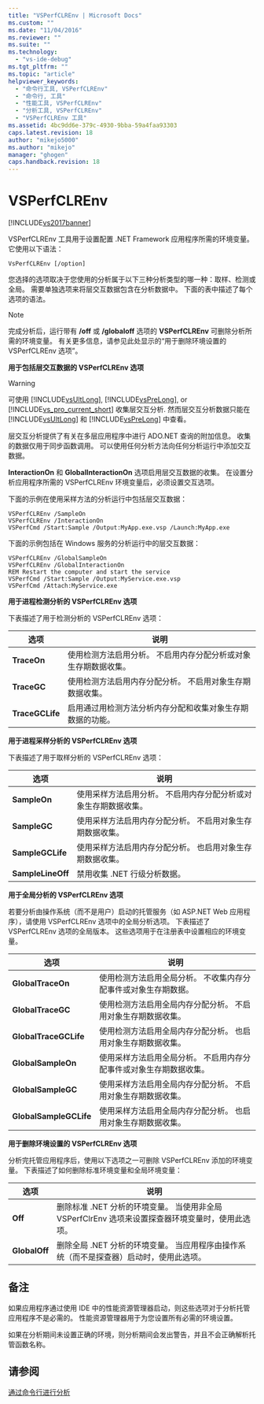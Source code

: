 ```yaml
---
title: "VSPerfCLREnv | Microsoft Docs"
ms.custom: ""
ms.date: "11/04/2016"
ms.reviewer: ""
ms.suite: ""
ms.technology: 
  - "vs-ide-debug"
ms.tgt_pltfrm: ""
ms.topic: "article"
helpviewer_keywords: 
  - "命令行工具, VSPerfCLREnv"
  - "命令行, 工具"
  - "性能工具, VSPerfCLREnv"
  - "分析工具, VSPerfCLREnv"
  - "VSPerfCLREnv 工具"
ms.assetid: 4bc9dd6e-379c-4930-9bba-59a4faa93303
caps.latest.revision: 18
author: "mikejo5000"
ms.author: "mikejo"
manager: "ghogen"
caps.handback.revision: 18
---
```

# VSPerfCLREnv
[!INCLUDE[vs2017banner](../code-quality/includes/vs2017banner.md)]

VSPerfCLREnv 工具用于设置配置 .NET Framework 应用程序所需的环境变量。  它使用以下语法：  
  
```  
VsPerfCLREnv [/option]  
```  
  
 您选择的选项取决于您使用的分析属于以下三种分析类型的哪一种：取样、检测或全局。  需要单独选项来将层交互数据包含在分析数据中。  下面的表中描述了每个选项的语法。  
  
> [!NOTE]
>  完成分析后，运行带有 **\/off** 或 **\/globaloff** 选项的 **VSPerfCLREnv** 可删除分析所需的环境变量。  有关更多信息，请参见此处显示的“用于删除环境设置的 VSPerfCLREnv 选项”。  
  
 **用于包括层交互数据的 VSPerfCLREnv 选项**  
  
> [!WARNING]
>  可使用 [!INCLUDE[vsUltLong](../code-quality/includes/vsultlong_md.md)], [!INCLUDE[vsPreLong](../code-quality/includes/vsprelong_md.md)], or [!INCLUDE[vs_pro_current_short](../profiling/includes/vs_pro_current_short_md.md)] 收集层交互分析.  然而层交互分析数据只能在 [!INCLUDE[vsUltLong](../code-quality/includes/vsultlong_md.md)] 和 [!INCLUDE[vsPreLong](../code-quality/includes/vsprelong_md.md)] 中查看。  
  
 层交互分析提供了有关在多层应用程序中进行 ADO.NET 查询的附加信息。  收集的数据仅用于同步函数调用。  可以使用任何分析方法向任何分析运行中添加交互数据。  
  
 **InteractionOn** 和 **GlobalInteractionOn** 选项启用层交互数据的收集。  在设置分析应用程序所需的 VSPerfCLREnv 环境变量后，必须设置交互选项。  
  
 下面的示例在使用采样方法的分析运行中包括层交互数据：  
  
```  
VSPerfCLREnv /SampleOn  
VSPerfCLREnv /InteractionOn  
VSPerfCmd /Start:Sample /Output:MyApp.exe.vsp /Launch:MyApp.exe  
```  
  
 下面的示例包括在 Windows 服务的分析运行中的层交互数据：  
  
```  
VSPerfCLREnv /GlobalSampleOn  
VSPerfCLREnv /GlobalInteractionOn  
REM Restart the computer and start the service  
VSPerfCmd /Start:Sample /Output:MyService.exe.vsp   
VSPerfCmd /Attach:MyService.exe  
```  
  
 **用于进程检测分析的 VSPerfCLREnv 选项**  
  
 下表描述了用于检测分析的 VSPerfCLREnv 选项：  
  
|选项|说明|  
|--------|--------|  
|**TraceOn**|使用检测方法启用分析。  不启用内存分配分析或对象生存期数据收集。|  
|**TraceGC**|使用检测方法启用内存分配分析。  不启用对象生存期数据收集。|  
|**TraceGCLife**|启用通过用检测方法分析内存分配和收集对象生存期数据的功能。|  
  
 **用于进程采样分析的 VSPerfCLREnv 选项**  
  
 下表描述了用于取样分析的 VSPerfCLREnv 选项：  
  
|选项|说明|  
|--------|--------|  
|**SampleOn**|使用采样方法启用分析。  不启用内存分配分析或对象生存期数据收集。|  
|**SampleGC**|使用采样方法启用内存分配分析。  不启用对象生存期数据收集。|  
|**SampleGCLife**|使用采样方法启用内存分配分析。  也启用对象生存期数据收集。|  
|**SampleLineOff**|禁用收集 .NET 行级分析数据。|  
  
 **用于全局分析的 VSPerfCLREnv 选项**  
  
 若要分析由操作系统（而不是用户）启动的托管服务（如 ASP.NET Web 应用程序），请使用 VSPerfCLREnv 选项中的全局分析选项。  下表描述了 VSPerfCLREnv 选项的全局版本。  这些选项用于在注册表中设置相应的环境变量。  
  
|选项|说明|  
|--------|--------|  
|**GlobalTraceOn**|使用检测方法启用全局分析。  不收集内存分配事件或对象生存期数据。|  
|**GlobalTraceGC**|使用检测方法启用全局内存分配分析。  不启用对象生存期数据收集。|  
|**GlobalTraceGCLife**|使用检测方法启用全局内存分配分析。  也启用对象生存期数据收集。|  
|**GlobalSampleOn**|使用采样方法启用全局分析。  不启用内存分配事件或对象生存期数据收集。|  
|**GlobalSampleGC**|使用采样方法启用全局内存分配分析。  不启用对象生存期数据收集。|  
|**GlobalSampleGCLife**|使用采样方法启用全局内存分配分析。  也启用对象生存期数据收集。|  
  
 **用于删除环境设置的 VSPerfCLREnv 选项**  
  
 分析完托管应用程序后，使用以下选项之一可删除 VSPerfCLREnv 添加的环境变量。  下表描述了如何删除标准环境变量和全局环境变量：  
  
|选项|说明|  
|--------|--------|  
|**Off**|删除标准 .NET 分析的环境变量。  当使用非全局 VSPerfClrEnv 选项来设置探查器环境变量时，使用此选项。|  
|**GlobalOff**|删除全局 .NET 分析的环境变量。  当应用程序由操作系统（而不是探查器）启动时，使用此选项。|  
  
## 备注  
 如果应用程序通过使用 IDE 中的性能资源管理器启动，则这些选项对于分析托管应用程序不是必需的。  性能资源管理器用于为您设置所有必需的环境设置。  
  
 如果在分析期间未设置正确的环境，则分析期间会发出警告，并且不会正确解析托管函数名称。  
  
## 请参阅  
 [通过命令行进行分析](../profiling/using-the-profiling-tools-from-the-command-line.md)